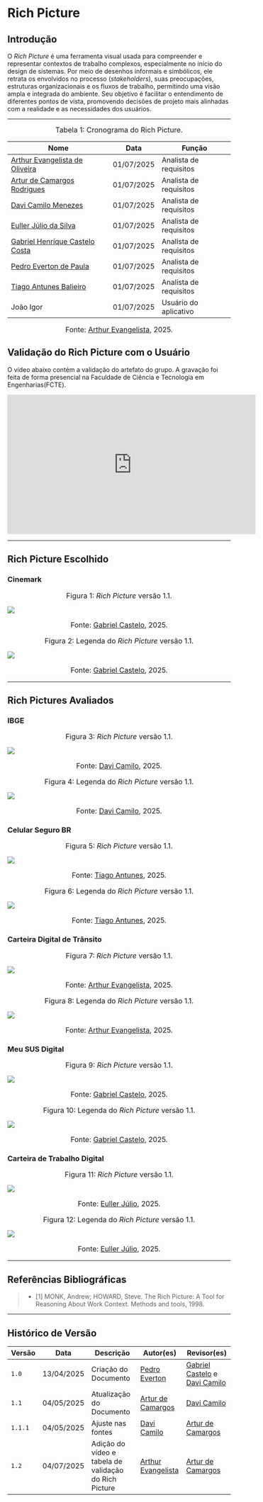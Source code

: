 # Rich Picture

## Introdução
O *Rich Picture* é uma ferramenta visual usada para compreender e representar contextos de trabalho complexos, especialmente no início do design de sistemas. Por meio de desenhos informais e simbólicos, ele retrata os envolvidos no processo (*stakeholders*), suas preocupações, estruturas organizacionais e os fluxos de trabalho, permitindo uma visão ampla e integrada do ambiente. Seu objetivo é facilitar o entendimento de diferentes pontos de vista, promovendo decisões de projeto mais alinhadas com a realidade e as necessidades dos usuários.

---
<font size="3"><p style="text-align: center">Tabela 1: Cronograma do Rich Picture.</p></font>

| Nome                                                   | Data | Função            | 
| ------------------------------------------------------ | ---- | ----------------- |
| [Arthur Evangelista de Oliveira](https://github.com/arthurevg1) | 01/07/2025 | Analista de requisitos |
| [Artur de Camargos Rodrigues](https://github.com/ArturDCR) | 01/07/2025 | Analista de requisitos |
| [Davi Camilo Menezes](https://github.com/Davicamilo23) | 01/07/2025 | Analista de requisitos |
|  [Euller Júlio da Silva](https://github.com/Potatoyz908) | 01/07/2025 | Analista de requisitos |
| [Gabriel Henrique Castelo Costa](https://github.com/GabrielCastelo-31) | 01/07/2025 | Analista de requisitos |
| [Pedro Everton de Paula](https://github.com/pedroeverton217) | 01/07/2025 | Analista de requisitos |
| [Tiago Antunes Balieiro](https://github.com/tiagobalieiro) | 01/07/2025 | Analista de requisitos |
| João Igor | 01/07/2025 | Usuário do aplicativo | 

<font size="3"><p style="text-align: center">Fonte: [Arthur Evangelista](https://github.com/arthurevg), 2025.</p></font>

## Validação do Rich Picture com o Usuário

O vídeo abaixo contém a validação do artefato do grupo. A gravação foi feita de forma presencial na Faculdade de Ciência e Tecnologia em Engenharias(FCTE).



<iframe width="560" height="315" src="https://www.youtube.com/embed/8d_7kiy4Km4?si=87f1KvItbA3SGnn4" title="YouTube video player" frameborder="0" allow="accelerometer; autoplay; clipboard-write; encrypted-media; gyroscope; picture-in-picture; web-share" referrerpolicy="strict-origin-when-cross-origin" allowfullscreen></iframe>

---

## Rich Picture Escolhido
### Cinemark
<font size="3"><p style="text-align: center">Figura 1: *Rich Picture* versão 1.1.</p></font>
![](../assets/richpicture/rich_picture_cinemark.png)
<font size="3"><p style="text-align: center">Fonte: [Gabriel Castelo](https://github.com/GabrielCastelo-31), 2025.</p></font>

<font size="3"><p style="text-align: center">Figura 2: Legenda do *Rich Picture* versão 1.1.</p></font>
![](../assets/richpicture/legenda_rich_picture_cinemark.png)
<font size="3"><p style="text-align: center">Fonte: [Gabriel Castelo](https://github.com/GabrielCastelo-31), 2025.</p></font>



---

## Rich Pictures Avaliados
### IBGE
<font size="3"><p style="text-align: center">Figura 3: *Rich Picture* versão 1.1.</p></font>
![](../assets/richpicturesavaliados/Ibge.jpeg)
<font size="3"><p style="text-align: center">Fonte: [Davi Camilo](https://github.com/Davicamilo23), 2025.</p></font>

<font size="3"><p style="text-align: center">Figura 4: Legenda do *Rich Picture* versão 1.1.</p></font>
![](../assets/richpicturesavaliados/legenda_ibge.jpeg)
<font size="3"><p style="text-align: center">Fonte: [Davi Camilo](https://github.com/Davicamilo23), 2025.</p></font>

### Celular Seguro BR
<font size="3"><p style="text-align: center">Figura 5: *Rich Picture* versão 1.1.</p></font>
![](../assets/richpicturesavaliados/CelularSeguro.jpeg)
<font size="3"><p style="text-align: center">Fonte: [Tiago Antunes](https://github.com/TiagoBalieiro), 2025.</p></font>

<font size="3"><p style="text-align: center">Figura 6: Legenda do *Rich Picture* versão 1.1.</p></font>
![](../assets/richpicturesavaliados/legendaCelularSeguro.jpeg)
<font size="3"><p style="text-align: center">Fonte: [Tiago Antunes](https://github.com/TiagoBalieiro), 2025.</p></font>

### Carteira Digital de Trânsito
<font size="3"><p style="text-align: center">Figura 7: *Rich Picture* versão 1.1.</p></font>
![](../assets/richpicturesavaliados/CarteiraDigital.jpeg)
<font size="3"><p style="text-align: center">Fonte: [Arthur Evangelista](https://github.com/arthurevg), 2025.</p></font>

<font size="3"><p style="text-align: center">Figura 8: Legenda do *Rich Picture* versão 1.1.</p></font>
![](../assets/richpicturesavaliados/LegendaCarteira.jpeg)
<font size="3"><p style="text-align: center">Fonte: [Arthur Evangelista](https://github.com/arthurevg), 2025.</p></font>

### Meu SUS Digital
<font size="3"><p style="text-align: center">Figura 9: *Rich Picture* versão 1.1.</p></font>
![](../assets/richpicturesavaliados/Sus.jpeg)
<font size="3"><p style="text-align: center">Fonte: [Gabriel Castelo](https://github.com/GabrielCastelo-31), 2025.</p></font>

<font size="3"><p style="text-align: center">Figura 10: Legenda do *Rich Picture* versão 1.1.</p></font>
![](../assets/richpicturesavaliados/LegendaSus.jpeg)
<font size="3"><p style="text-align: center">Fonte: [Gabriel Castelo](https://github.com/GabrielCastelo-31), 2025.</p></font>

### Carteira de Trabalho Digital
<font size="3"><p style="text-align: center">Figura 11: *Rich Picture* versão 1.1.</p></font>
![](../assets/richpicturesavaliados/CarteiraTrabalho.png)
<font size="3"><p style="text-align: center">Fonte: [Euller Júlio](https://github.com/Potatoyz908), 2025.</p></font>

<font size="3"><p style="text-align: center">Figura 12: Legenda do *Rich Picture* versão 1.1.</p></font>
![](../assets/richpicturesavaliados/LegendaCarteiraTrabalho.png)
<font size="3"><p style="text-align: center">Fonte: [Euller Júlio](https://github.com/Potatoyz908), 2025.</p></font>

---

## Referências Bibliográficas

> - [1] MONK, Andrew; HOWARD, Steve. The Rich Picture: A Tool for Reasoning About Work Context. Methods and tools, 1998.

---

## Histórico de Versão

| Versão | Data          | Descrição                          | Autor(es)     |  Revisor(es)  |
| ------ | ------------- | ---------------------------------- | ------------- | ------------- |
| `1.0`  |  13/04/2025 |  Criação do Documento | [Pedro Everton](https://github.com/pedroeverton217)  | [Gabriel Castelo](https://github.com/GabrielCastelo-31) e [Davi Camilo](https://github.com/Davicamilo23) |
| `1.1`  |  04/05/2025 |  Atualização do Documento | [Artur de Camargos](https://github.com/ArturDCR)  | [Davi Camilo](https://github.com/Davicamilo23) |
| `1.1.1`|  04/05/2025 | Ajuste nas fontes | [Davi Camilo](https://github.com/Davicamilo23) | [Artur de Camargos](https://github.com/ArturDCR)  |
| `1.2`|  04/07/2025 | Adição do vídeo e tabela de validação do Rich Picture | [Arthur Evangelista](https://github.com/arthurevg) | [Artur de Camargos](https://github.com/ArturDCR)  |
